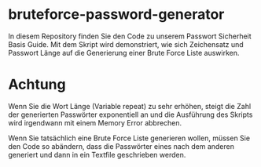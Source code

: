 # bruteforce-password-generator
In diesem Repository finden Sie den Code zu unserem Passwort Sicherheit Basis Guide. Mit dem Skript wird demonstriert, wie sich Zeichensatz und Passwort Länge auf die Generierung einer Brute Force Liste auswirken. 

# Achtung
Wenn Sie die Wort Länge (Variable repeat) zu sehr erhöhen, steigt die Zahl der generierten Passwörter exponentiell an und die Ausführung des Skripts wird irgendwann mit einem Memory Error abbrechen. 

Wenn Sie tatsächlich eine Brute Force Liste generieren wollen, müssen Sie den Code so abändern, dass die Passwörter eines nach dem anderen generiert und dann in ein Textfile geschrieben werden. 
